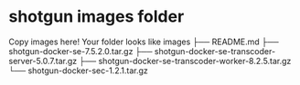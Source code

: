 # shotgun images folder

Copy images here! Your folder looks like
images
├── README.md
├── shotgun-docker-se-7.5.2.0.tar.gz
├── shotgun-docker-se-transcoder-server-5.0.7.tar.gz
├── shotgun-docker-se-transcoder-worker-8.2.5.tar.gz
└── shotgun-docker-sec-1.2.1.tar.gz
